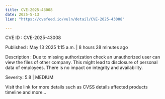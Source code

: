 ```yaml
---
title: CVE-2025-43008
date: 2025-5-13
lien: "https://cvefeed.io/vuln/detail/CVE-2025-43008"

---
```


CVE ID : CVE-2025-43008

Published :  May 13
2025
1:15 a.m. | 8 hours
28 minutes ago

Description : Due to missing authorization check
an unauthorized user can view the files of other company. This might lead to disclosure of personal data of employees. There is no impact on integrity and availability.

Severity: 5.8 | MEDIUM

Visit the link for more details
such as CVSS details
affected products
timeline
and more...
